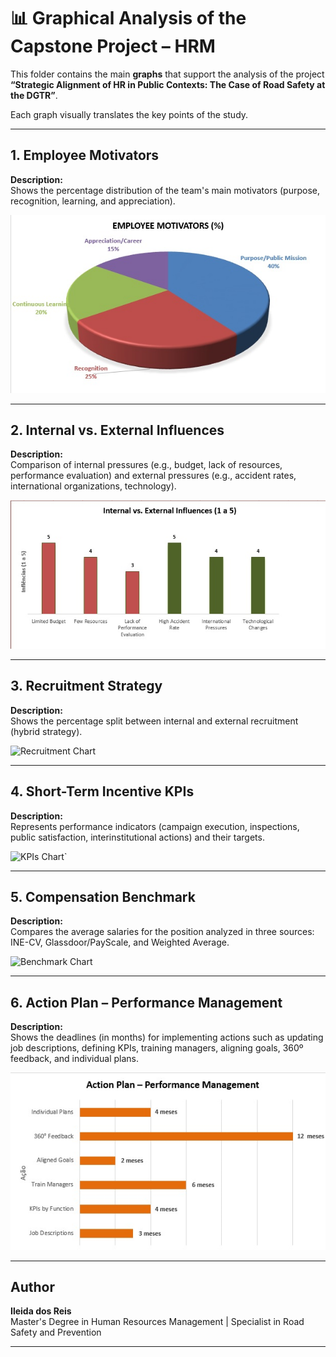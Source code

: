 # 📊 Graphical Analysis of the Capstone Project – HRM

This folder contains the main **graphs** that support the analysis of the project  
**“Strategic Alignment of HR in Public Contexts: The Case of Road Safety at the DGTR”**.  

Each graph visually translates the key points of the study.

---

## 1. Employee Motivators
**Description:**  
Shows the percentage distribution of the team's main motivators (purpose, recognition, learning, and appreciation).  

![Motivators Chart](motivadores.png.jpg)

---

## 2. Internal vs. External Influences
**Description:**  
Comparison of internal pressures (e.g., budget, lack of resources, performance evaluation) and external pressures (e.g., accident rates, international organizations, technology).  

![Influences Chart](analyses/influencias_internas_vs_externas.png.jpg)

---

## 3. Recruitment Strategy
**Description:**  
Shows the percentage split between internal and external recruitment (hybrid strategy).  

![Recruitment Chart](analyses/recruitment.png)

---

## 4. Short-Term Incentive KPIs
**Description:**  
Represents performance indicators (campaign execution, inspections, public satisfaction, interinstitutional actions) and their targets.  

![KPIs Chart](analyses/incentive_KPIs.png)`

---

## 5. Compensation Benchmark
**Description:**  
Compares the average salaries for the position analyzed in three sources: INE-CV, Glassdoor/PayScale, and Weighted Average.  

![Benchmark Chart](analyses/benchmark_remuneracao.png)

---

## 6. Action Plan – Performance Management
**Description:**  
Shows the deadlines (in months) for implementing actions such as updating job descriptions, defining KPIs, training managers, aligning goals, 360º feedback, and individual plans.  

![Action Plan Chart](analyses/performance_management_action_plan.png)

---

## Author
**Ileida dos Reis**  
Master's Degree in Human Resources Management | Specialist in Road Safety and Prevention  

---
